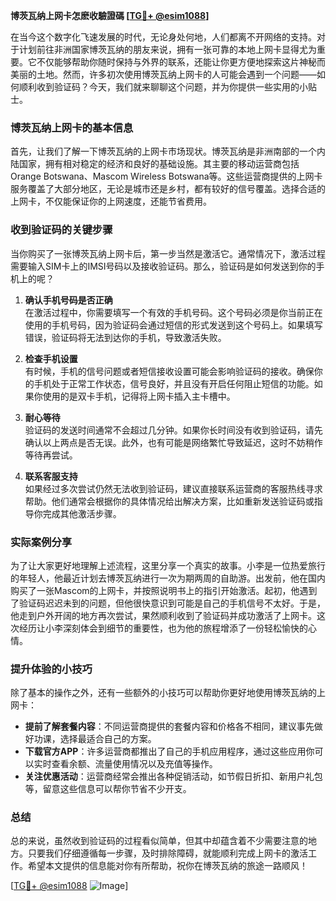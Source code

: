 **博茨瓦纳上网卡怎麽收驗證碼 [[TG💪+ @esim1088](https://t.me/s/esim1088)]**

在当今这个数字化飞速发展的时代，无论身处何地，人们都离不开网络的支持。对于计划前往非洲国家博茨瓦纳的朋友来说，拥有一张可靠的本地上网卡显得尤为重要。它不仅能够帮助你随时保持与外界的联系，还能让你更方便地探索这片神秘而美丽的土地。然而，许多初次使用博茨瓦纳上网卡的人可能会遇到一个问题——如何顺利收到验证码？今天，我们就来聊聊这个问题，并为你提供一些实用的小贴士。

### 博茨瓦纳上网卡的基本信息

首先，让我们了解一下博茨瓦纳的上网卡市场现状。博茨瓦纳是非洲南部的一个内陆国家，拥有相对稳定的经济和良好的基础设施。其主要的移动运营商包括Orange Botswana、Mascom Wireless Botswana等。这些运营商提供的上网卡服务覆盖了大部分地区，无论是城市还是乡村，都有较好的信号覆盖。选择合适的上网卡，不仅能保证你的上网速度，还能节省费用。

### 收到验证码的关键步骤

当你购买了一张博茨瓦纳上网卡后，第一步当然是激活它。通常情况下，激活过程需要输入SIM卡上的IMSI号码以及接收验证码。那么，验证码是如何发送到你的手机上的呢？

1. **确认手机号码是否正确**  
   在激活过程中，你需要填写一个有效的手机号码。这个号码必须是你当前正在使用的手机号码，因为验证码会通过短信的形式发送到这个号码上。如果填写错误，验证码将无法到达你的手机，导致激活失败。

2. **检查手机设置**  
   有时候，手机的信号问题或者短信接收设置可能会影响验证码的接收。确保你的手机处于正常工作状态，信号良好，并且没有开启任何阻止短信的功能。如果你使用的是双卡手机，记得将上网卡插入主卡槽中。

3. **耐心等待**  
   验证码的发送时间通常不会超过几分钟。如果你长时间没有收到验证码，请先确认以上两点是否无误。此外，也有可能是网络繁忙导致延迟，这时不妨稍作等待再尝试。

4. **联系客服支持**  
   如果经过多次尝试仍然无法收到验证码，建议直接联系运营商的客服热线寻求帮助。他们通常会根据你的具体情况给出解决方案，比如重新发送验证码或指导你完成其他激活步骤。

### 实际案例分享

为了让大家更好地理解上述流程，这里分享一个真实的故事。小李是一位热爱旅行的年轻人，他最近计划去博茨瓦纳进行一次为期两周的自助游。出发前，他在国内购买了一张Mascom的上网卡，并按照说明书上的指引开始激活。起初，他遇到了验证码迟迟未到的问题，但他很快意识到可能是自己的手机信号不太好。于是，他走到户外开阔的地方再次尝试，果然顺利收到了验证码并成功激活了上网卡。这次经历让小李深刻体会到细节的重要性，也为他的旅程增添了一份轻松愉快的心情。

### 提升体验的小技巧

除了基本的操作之外，还有一些额外的小技巧可以帮助你更好地使用博茨瓦纳的上网卡：

- **提前了解套餐内容**：不同运营商提供的套餐内容和价格各不相同，建议事先做好功课，选择最适合自己的方案。
- **下载官方APP**：许多运营商都推出了自己的手机应用程序，通过这些应用你可以实时查看余额、流量使用情况以及充值等操作。
- **关注优惠活动**：运营商经常会推出各种促销活动，如节假日折扣、新用户礼包等，留意这些信息可以帮你节省不少开支。

### 总结

总的来说，虽然收到验证码的过程看似简单，但其中却蕴含着不少需要注意的地方。只要我们仔细遵循每一步骤，及时排除障碍，就能顺利完成上网卡的激活工作。希望本文提供的信息能对你有所帮助，祝你在博茨瓦纳的旅途一路顺风！

[[TG💪+ @esim1088](https://t.me/s/esim1088) ![Image](https://i.postimg.cc/4NQfJmqS/Snipaste-2025-05-13-00-14-12.png)]